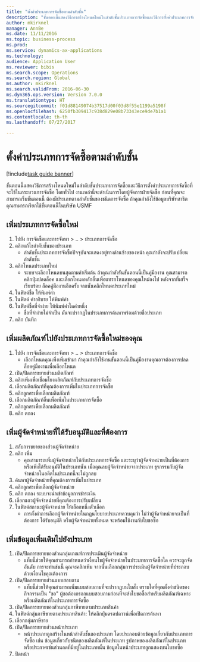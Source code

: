 ```yaml
--- 
title: "ตั้งค่าประเภทการจัดซื้อตามลำดับชั้น"
description: "ขั้นตอนนี้แสดงวิธีการสร้างโหนดใหม่ในลำดับชั้นประเภทการจัดซื้อและวิธีการตั้งค่าประเภทการจัดซื้อที่จะใช้ในกระบวนการจัดซื้อ "
author: mkirknel
manager: AnnBe
ms.date: 11/11/2016
ms.topic: business-process
ms.prod: 
ms.service: dynamics-ax-applications
ms.technology: 
audience: Application User
ms.reviewer: bibis
ms.search.scope: Operations
ms.search.region: Global
ms.author: mkirknel
ms.search.validFrom: 2016-06-30
ms.dyn365.ops.version: Version 7.0.0
ms.translationtype: HT
ms.sourcegitcommit: f01d88149074b37517d00f03d8f55e1199a5198f
ms.openlocfilehash: 6250fb309417c938d829e08b73343ece9de7b1a1
ms.contentlocale: th-th
ms.lasthandoff: 07/27/2017

---
```

# <a name="set-up-a-procurement-category-hierarchy"></a>ตั้งค่าประเภทการจัดซื้อตามลำดับชั้น

[!include[task guide banner](../../includes/task-guide-banner.md)]

ขั้นตอนนี้แสดงวิธีการสร้างโหนดใหม่ในลำดับชั้นประเภทการจัดซื้อและวิธีการตั้งค่าประเภทการจัดซื้อที่จะใช้ในกระบวนการจัดซื้อ  โดยทั่วไป งานเหล่านี้จะดำเนินการโดยผู้จัดการฝ่ายจัดซื้อ ก่อนที่คุณจะสามารถเริ่มขั้นตอนนี้ ต้องมีประเภทตามลำดับชั้นของชนิดการจัดซื้อ ถ้าคุณกำลังใช้ข้อมูลบริษัทสาธิต คุณสามารถเรียกใช้ขั้นตอนนี้ในบริษัท USMF


## <a name="add-a-new-procurement-category"></a>เพิ่มประเภทการจัดซื้อใหม่
1. ไปยัง การจัดซื้อและการจัดหา > .. > ประเภทการจัดซื้อ
2. คลิกแก้ไขลำดับชั้นของประเภท
    * ลำดับชั้นประเภทการจัดซื้อปัจจุบันจะแสดงอยู่ทางด้านซ้ายของหน้า  คุณกำลังจะปรับเปลี่ยนลำดับชั้น  
3. คลิกโหนดประเภทใหม่
    * ระบบจะเลือกโหนดบนสุดตามค่าเริ่มต้น  ถ้าคุณกำลังรันขั้นตอนนี้เป็นคู่มืองาน คุณสามารถคลิกปุ่มปลดล็อค และเลือกโหนดหลักอื่นเพื่อแทรกโหนดของคุณใหม่ลงไป หลังจากที่เสร็จเรียบร้อย ล็อคคู่มืองานอีกครั้ง จากนั้นคลิกโหนดประเภทใหม่  
4. ในฟิลด์ชื่อ ให้พิมพ์ค่า 
5. ในฟิลด์ คำอธิบาย ให้พิมพ์ค่า
6. ในฟิลด์ชื่อที่จำง่าย ให้พิมพ์ค่าใดค่าหนึ่ง
    * ชื่อที่จำง่ายไม่จำเป็น  มันจะปรากฏในประเภทการค้นหาพร้อมด้วยชื่อประเภท  
7. คลิก บันทึก

## <a name="add-products-to-your-new-procurement-category"></a>เพิ่มผลิตภัณฑ์ไปยังประเภทการจัดซื้อใหม่ของคุณ
1. ไปยัง การจัดซื้อและการจัดหา > .. > ประเภทการจัดซื้อ
    * เลือกโหนดคุณเพิ่งเพิ่มเข้ามา  ถ้าคุณกำลังใช้งานขั้นตอนนี้เป็นคู่มืองานคุณอาจต้องการปลดล็อคคู่มืองานเพื่อเลือกโหนด  
2. เปิด/ปิดการขยายส่วนผลิตภัณฑ์ 
3. คลิกเพิ่มเพื่อเชื่อมโยงผลิตภัณฑ์กับประเภทการจัดซื้อ
4. เลือกผลิตภัณฑ์ที่คุณต้องการเพิ่มในประเภทการจัดซื้อ
5. คลิกลูกศรเพื่อเลือกผลิตภัณฑ์
6. เลือกผลิตภัณฑ์อื่นเพื่อเพิ่มในประเภทการจัดซื้อ
7. คลิกลูกศรเพื่อเลือกผลิตภัณฑ์
8. คลิก ตกลง

## <a name="add-approved-and-preferred-vendors"></a>เพิ่มผู้จัดจำหน่ายที่ได้รับอนุมัติและที่ต้องการ
1. สลับการขยายของส่วนผู้จัดจำหน่าย
2. คลิก เพิ่ม
    * คุณสามารถเพิ่มผู้จัดจำหน่ายให้กับประเภทการจัดซื้อ และระบุว่าผู้จัดจำหน่ายเป็นที่ต้องการหรือเพิ่งได้รับอนุมัติในประเภทนั้น เมื่อคุณลบผู้จัดจำหน่ายจากประเภท ธุรกรรมกับผู้จัดจำหน่ายในอดีตในประเภทนี้จะไม่ถูกลบ   
3. ค้นหาผู้จัดจำหน่ายที่คุณต้องการเพิ่มในประเภท
4. คลิกลูกศรเพื่อเลือกผู้จัดจำหน่าย
5. คลิก ตกลง ระบบจะนำเข้าข้อมูลการชำระเงิน
6. เลือกแถวผู้จัดจำหน่ายที่คุณต้องการปรับเปลี่ยน
7. ในฟิลด์สถานะผู้จัดจำหน่าย ให้เลือกหนึ่งตัวเลือก
    * การตั้งค่าการเลือกผู้จัดจำหน่ายในกฎนโยบายประเภทควบคุมว่า ไม่ว่าผู้จัดจำหน่ายจะเป็นที่ต้องการ ได้รับอนุมัติ หรือผู้จัดจำหน่ายทั้งหมด จะพร้อมใช้งานกับใบขอซื้อ   

## <a name="add-additional-information-to-the-category"></a>เพิ่มข้อมูลเพิ่มเติมไปยังประเภท
1. เปิด/ปิดการขยายของส่วนกลุ่มเกณฑ์การประเมินผู้จัดจำหน่าย
    * แท็บนี้ช่วยให้คุณสามารถกำหนดว่าเงื่อนไขผู้จัดจำหน่ายในประเภทการจัดซื้อใด ควรจะถูกจัดอันดับ  การจะทำเช่นนี้ คุณจะคลิกเพิ่ม จากนั้นเลือกกลุ่มการประเมินผู้จัดจำหน่ายที่ประกอบด้วยเงื่อนไขคุณต้องการ  
2. เปิด/ปิดการขยายส่วนแบบสอบถาม 
    * แท็บนี้ช่วยให้คุณสามารถเพิ่มแบบสอบถามที่จะปรากฏบนใบสั่ง ตราบใดที่คุณตั้งค่าชนิดของกิจกรรมเป็น "ขอ"  ผู้ขอต้องกรอกแบบสอบถามก่อนที่จะส่งใบขอซื้อสำหรับผลิตภัณฑ์เฉพาะหรือผลิตภัณฑ์ในประเภทการจัดซื้อ  
3. เปิด/ปิดการขยายของส่วนกลุ่มภาษีขายตามประเภทสินค้า
4. ในฟิลด์กลุ่มภาษีขายตามประเภทสินค้า: ให้คลิกปุ่มดรอปดาวน์เพื่อเปิดการค้นหา
5. เลือกกลุ่มภาษีขาย
6. เปิด/ปิดการขยายส่วนหน้าประเภท
    * หน้าประเภทถูกสร้างในหน้าลำดับชั้นของประเภท  โดยประกอบด้วยข้อมูลเกี่ยวกับประเภทการจัดซื้อ เช่น ข้อมูลเกี่ยวกับชนิดของผลิตภัณฑ์ในประเภท รูปภาพของผลิตภัณฑ์ในประเภท หรือประกาศเช่นส่วนลดที่มีอยู่ในประเภทนั้น ข้อมูลในหน้าประเภทถูกแสดงบนใบขอซื้อ  
7. ปิดหน้า


